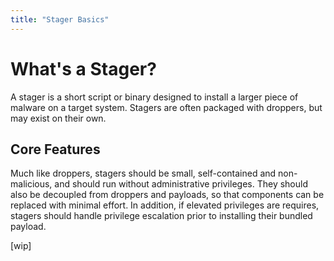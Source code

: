 ```yaml
---
title: "Stager Basics"
---
```


# What's a Stager?

A stager is a short script or binary designed to install a larger piece of malware on a target system. Stagers are often packaged with droppers, but may exist on their own.

## Core Features

Much like droppers, stagers should be small, self-contained and non-malicious, and should run without administrative privileges. They should also be decoupled from droppers and payloads, so that components can be replaced with minimal effort. In addition, if elevated privileges are requires, stagers should handle privilege escalation prior to installing their bundled payload.

[wip]